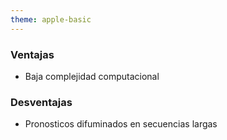 ```yaml
---
theme: apple-basic
---
```

<BarTop title="Propuestas de arquitectura - ConvLSTM (GLM)³" />

<div class="absolute grid grid-cols-2 gap-x-17 top-40 w-215">
  <div>
    <h3>Ventajas</h3>
    <ul class="mt-7">
      <li>Baja complejidad computacional</li>
    </ul>
  </div>
  <div>
    <h3>Desventajas</h3>
    <ul class="mt-7">
      <li>Pronosticos difuminados en secuencias largas</li>
    </ul>
  </div>
</div>


<BarBottom />